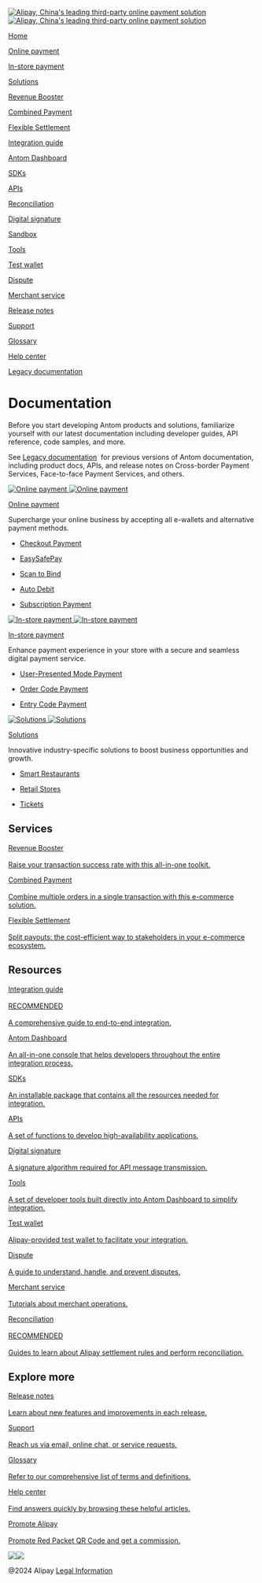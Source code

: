 [![Alipay, China's leading third-party online payment solution](https://ac.alipay.com/storage/2024/3/26/d66c43c0-440d-4c97-9976-f2028a2c8c5e.svg)![Alipay, China's leading third-party online payment solution](https://ac.alipay.com/storage/2024/3/26/a48bd336-aea0-4f16-bf83-616eacbb4434.svg)](/docs/)

[Home](/docs/)

[Online payment](/docs/onlinepayment)

[In-store payment](/docs/instorepayment)

[Solutions](/docs/solutions)

[Revenue Booster](/docs/ac/revenuebooster_en/overview)

[Combined Payment](/docs/ac/combinedpay_en/overview)

[Flexible Settlement](/docs/ac/flexiblesettlement_en/overview)

[Integration guide](/docs/integration_guide_en)

[Antom Dashboard](/docs/dashboard_en)

[SDKs](/docs/sdks)

[APIs](https://global.alipay.com/docs/ac/ams/api)

[Reconciliation](https://global.alipay.com/docs/ac/reconcile)

[Digital signature](https://global.alipay.com/docs/ac/ams/digital_signature)

[Sandbox](https://global.alipay.com/docs/ac/ref/sandbox)

[Tools](https://global.alipay.com/docs/ac/ref/key_config_en)

[Test wallet](https://global.alipay.com/docs/ac/ref/testwallet)

[Dispute](https://global.alipay.com/docs/ac/dispute)

[Merchant service](https://global.alipay.com/docs/ac/merchant_service)

[Release notes](/docs/releasenotes)

[Support](/docs/support)

[Glossary](/docs/glossary)

[Help center](https://cshall.alipay.com/enterprise/global/klgList?sceneCode=un_login&routerId=d9aa1f608c4145d6b3c8030c17cf6f9a000&categoryId=50479)

[Legacy documentation](https://global.alipay.com/docs/ac/legacy/legacydoc)

Documentation
=============

Before you start developing Antom products and solutions, familiarize yourself with our latest documentation including developer guides, API reference, code samples, and more.

See [Legacy documentation](https://global.alipay.com/docs/ac/legacy/legacydoc)
 for previous versions of Antom documentation, including product docs, APIs, and release notes on Cross-border Payment Services, Face-to-face Payment Services, and others.

 [![Online payment](https://gw.alipayobjects.com/mdn/rms_0f16c4/afts/img/A*z7S_RrVPCj8AAAAAAAAAAAAAARQnAQ) ![Online payment](https://gw.alipayobjects.com/mdn/rms_0f16c4/afts/img/A*BI20Sp51C2EAAAAAAAAAAAAAARQnAQ)](https://global.alipay.com/docs/onlinepayment)

[Online payment](https://global.alipay.com/docs/onlinepayment)

Supercharge your online business by accepting all e-wallets and alternative payment methods.

*   [Checkout Payment](https://global.alipay.com/docs/ac/cashierpay/overview)
    
*   [EasySafePay](https://global.alipay.com/docs/ac/easypay_en/overview_en)
    
*   [Scan to Bind](https://global.alipay.com/docs/ac/scantopay_en/overview)
    
*   [Auto Debit](https://global.alipay.com/docs/ac/autodebit_en/overview)
    
*   [Subscription Payment](https://global.alipay.com/docs/ac/subscriptionpay_en/overview)
    

 [![In-store payment](https://gw.alipayobjects.com/mdn/rms_0f16c4/afts/img/A*SGtiRq4cTQcAAAAAAAAAAAAAARQnAQ) ![In-store payment](https://gw.alipayobjects.com/mdn/rms_0f16c4/afts/img/A*Ca17QKSEOkoAAAAAAAAAAAAAARQnAQ)](https://global.alipay.com/docs/instorepayment)

[In-store payment](https://global.alipay.com/docs/instorepayment)

Enhance payment experience in your store with a secure and seamless digital payment service.

*   [User-Presented Mode Payment](https://global.alipay.com/docs/ac/ams_upm/introduction)
    
*   [Order Code Payment](https://global.alipay.com/docs/ac/ams_oc/introduction)
    
*   [Entry Code Payment](https://global.alipay.com/docs/ac/ams_ec/introduction)
    

 [![Solutions](https://gw.alipayobjects.com/mdn/rms_0f16c4/afts/img/A*9up-Q6qVdEQAAAAAAAAAAAAAARQnAQ) ![Solutions](https://gw.alipayobjects.com/mdn/rms_0f16c4/afts/img/A*vr8PQIgOnKEAAAAAAAAAAAAAARQnAQ)](https://global.alipay.com/docs/solutions)

[Solutions](https://global.alipay.com/docs/solutions)

Innovative industry-specific solutions to boost business opportunities and growth.

*   [Smart Restaurants](https://global.alipay.com/docs/ac/restaurant/restaurantintroduction)
    
*   [Retail Stores](https://global.alipay.com/docs/ac/retailstore/intro)
    
*   [Tickets](https://global.alipay.com/docs/ac/tickets/ticketintroduction)
    

Services
--------

[Revenue Booster\
\
Raise your transaction success rate with this all-in-one toolkit.](https://global.alipay.com/docs/ac/revenuebooster_en/overview)

[Combined Payment\
\
Combine multiple orders in a single transaction with this e-commerce solution.](https://global.alipay.com/docs/ac/combinedpay_en)

[Flexible Settlement\
\
Split payouts: the cost-efficient way to stakeholders in your e-commerce ecosystem.](https://global.alipay.com/docs/ac/flexiblesettlement_en)

Resources
---------

[Integration guide\
\
RECOMMENDED\
\
A comprehensive guide to end-to-end integration.](https://global.alipay.com/docs/integration_guide_en)

[Antom Dashboard\
\
An all-in-one console that helps developers throughout the entire integration process.](https://global.alipay.com/docs/dashboard_en)

[SDKs\
\
An installable package that contains all the resources needed for integration.](https://global.alipay.com/docs/sdks)

[APIs\
\
A set of functions to develop high-availability applications.](https://global.alipay.com/docs/ac/ams/api)

[Digital signature\
\
A signature algorithm required for API message transmission.](https://global.alipay.com/docs/ac/ams/digital_signature)

[Tools\
\
A set of developer tools built directly into Antom Dashboard to simplify integration.](https://global.alipay.com/docs/ac/ref/key_config_en)

[Test wallet\
\
Alipay-provided test wallet to facilitate your integration.](https://global.alipay.com/docs/ac/ref/testwallet)

[Dispute\
\
A guide to understand, handle, and prevent disputes.](https://global.alipay.com/docs/ac/dispute)

[Merchant service\
\
Tutorials about merchant operations.](https://global.alipay.com/docs/ac/merchant_service/videos)

[Reconciliation\
\
RECOMMENDED\
\
Guides to learn about Alipay settlement rules and perform reconciliation.](https://global.alipay.com/docs/ac/reconcile)

Explore more
------------

[Release notes\
\
Learn about new features and improvements in each release.](https://global.alipay.com/docs/releasenotes)

[Support\
\
Reach us via email, online chat, or service requests.](https://global.alipay.com/docs/support)

[Glossary\
\
Refer to our comprehensive list of terms and definitions.](https://global.alipay.com/docs/glossary)

[Help center\
\
Find answers quickly by browsing these helpful articles.](https://cshall.alipay.com/enterprise/global/klgList?sceneCode=un_login&routerId=d9aa1f608c4145d6b3c8030c17cf6f9a000&categoryId=50479)

[Promote Alipay\
\
Promote Red Packet QR Code and get a commission.](https://global.alipay.com/docs/ac/redpacket/scrzsv)

![](https://ac.alipay.com/storage/2021/5/20/19b2c126-9442-4f16-8f20-e539b1db482a.png)![](https://ac.alipay.com/storage/2021/5/20/e9f3f154-dbf0-455f-89f0-b3d4e0c14481.png)

@2024 Alipay [Legal Information](https://global.alipay.com/docs/ac/platform/membership)